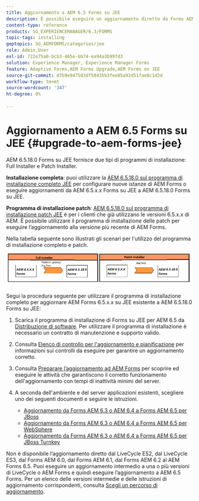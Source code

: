 ```yaml
---
title: Aggiornamento a AEM 6.5 Forms su JEE
description: È possibile eseguire un aggiornamento diretto da Forms AEM 6.1, Forms AEM 6.2 e Forms LiveCycle ES4 SP1 a AEM 6.3.
content-type: reference
products: SG_EXPERIENCEMANAGER/6.3/FORMS
topic-tags: installing
geptopics: SG_AEMFORMS/categories/jee
role: Admin,User
exl-id: 722e75a0-bcb3-465e-bb74-ea94a3b99fd3
solution: Experience Manager, Experience Manager Forms
feature: Adaptive Forms,AEM Forms Upgrade,AEM Forms on JEE
source-git-commit: d7b9e947503df58435b3fee85a92d51fae8c1d2d
workflow-type: tm+mt
source-wordcount: '347'
ht-degree: 0%

---
```


# Aggiornamento a AEM 6.5 Forms su JEE {#upgrade-to-aem-forms-jee}

AEM 6.5.18.0 Forms su JEE fornisce due tipi di programmi di installazione: Full Installer e Patch Installer.

**Installazione completa**: puoi utilizzare la [AEM 6.5.18.0 sul programma di installazione completo JEE](https://experienceleague.adobe.com/docs/experience-manager-release-information/aem-release-updates/forms-updates/aem-forms-releases.html) per configurare nuove istanze di AEM Forms o eseguire aggiornamenti da AEM 6.5.x.x Forms su JEE a AEM 6.5.18.0 Forms su JEE.

**Programma di installazione patch**: [AEM 6.5.18.0 sul programma di installazione patch JEE](https://experienceleague.adobe.com/docs/experience-manager-release-information/aem-release-updates/forms-updates/aem-forms-releases.html) è per i clienti che già utilizzano le versioni 6.5.x.x di AEM. È possibile utilizzare il programma di installazione delle patch per eseguire l’aggiornamento alla versione più recente di AEM Forms.

Nella tabella seguente sono illustrati gli scenari per l&#39;utilizzo del programma di installazione completo e patch.

![Scenario del programma di installazione completo e patch](assets/full-and-patch-installer.png)

Segui la procedura seguente per utilizzare il programma di installazione completo per aggiornare AEM Forms 6.5.x.x su JEE esistente a AEM 6.5.18.0 Forms su JEE:

1. Scarica il programma di installazione di Forms su JEE per AEM 6.5 da [Distribuzione di software](https://experience.adobe.com/#/downloads/content/software-distribution/it/aem.html). Per utilizzare il programma di installazione è necessario un contratto di manutenzione e supporto valido.
1. Consulta [Elenco di controllo per l&#39;aggiornamento e pianificazione](https://www.adobe.com/go/learn_aemforms_upgrade_checklist_65) per informazioni sui controlli da eseguire per garantire un aggiornamento corretto.
1. Consulta [Preparare l’aggiornamento ad AEM Forms](https://www.adobe.com/go/learn_aemforms_prepareupgrade_65) per scoprire ed eseguire le attività che garantiscono il corretto funzionamento dell&#39;aggiornamento con tempi di inattività minimi del server.
1. A seconda dell&#39;ambiente e del server applicazioni esistenti, scegliere uno dei seguenti documenti e seguire le istruzioni.

   * [Aggiornamento da Forms AEM 6.3 o AEM 6.4 a Forms AEM 6.5 per JBoss](https://www.adobe.com/go/learn_aemforms_upgradeJBoss_65)
   * [Aggiornamento da Forms AEM 6.3 o AEM 6.4 a Forms AEM 6.5 per WebSphere](https://www.adobe.com/go/learn_aemforms_upgradeWebSphere_65)
   * [Aggiornamento da Forms AEM 6.3 o AEM 6.4 a Forms AEM 6.5 per JBoss Turnkey](https://www.adobe.com/go/learn_aemforms_upgradeTurnkey_65)

Non è disponibile l’aggiornamento diretto dal LiveCycle ES2, dal LiveCycle ES3, dal Forms AEM 6.0, dal Forms AEM 6.1, dal Forms AEM 6.2 al AEM Forms 6.5. Puoi eseguire un aggiornamento intermedio a una o più versioni di LiveCycle o AEM Forms e quindi eseguire l’aggiornamento a AEM 6.5 Forms. Per un elenco delle versioni intermedie e delle istruzioni di aggiornamento corrispondenti, consulta [Scegli un percorso di aggiornamento](upgrade.md).
